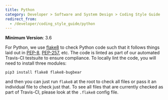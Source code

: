 ```yaml
---
title: Python
category: Developer > Software and System Design > Coding Style Guide
redirect_from:
  - /developer/coding_style_guide/python
---
```


__Minimum Version__: 3.6

For Python, we use [flake8](http://flake8.pycqa.org/en/latest/) to check Python code such that it follows things laid out in
[PEP-8](https://www.python.org/dev/peps/pep-0008/), [PEP-257](https://www.python.org/dev/peps/pep-0257/), etc. The code is
linted as part of our automated Travis-CI testsuite to ensure compliance. To locally lint the code, you will need to
install three modules:

    pip3 install flake8 flake8-bugbear

and then you can just run `flake8` at the root to check all files or pass it an individual file to check just that.
To see all files that are currently checked as part of Travis-CI, please look at the `.flake8` config file.
